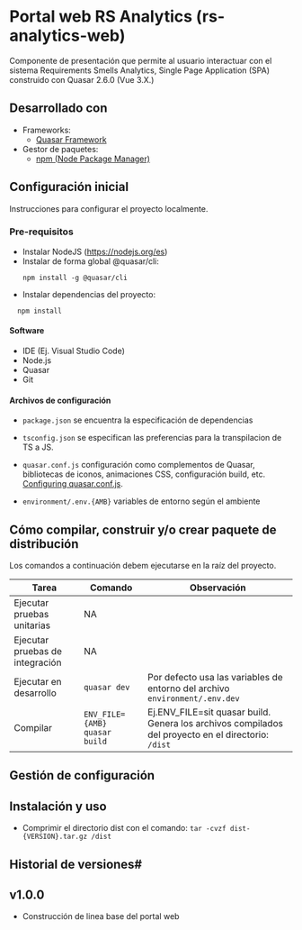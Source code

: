 # Portal web RS Analytics (rs-analytics-web)
Componente de presentación que permite al usuario interactuar con el sistema Requirements Smells Analytics, Single Page Application (SPA) construido con Quasar 2.6.0 (Vue 3.X.)

## Desarrollado con

* Frameworks:
    * [Quasar Framework](https://quasar.dev/)
* Gestor de paquetes:
    * [npm (Node Package Manager)](https://docs.npmjs.com/)

## Configuración inicial
Instrucciones para configurar el proyecto localmente.

### Pre-requisitos
  * Instalar NodeJS (https://nodejs.org/es)
  * Instalar de forma global @quasar/cli:
    ```
    npm install -g @quasar/cli
    ```
  * Instalar dependencias del proyecto:
  ```
    npm install
  ```

#### Software
* IDE (Ej. Visual Studio Code)
* Node.js
* Quasar
* Git

#### Archivos de configuración
* `package.json` se encuentra la especificación de dependencias

* `tsconfig.json` se especifican las preferencias para la transpilacion de TS a JS.

* `quasar.conf.js` configuración como complementos de Quasar, bibliotecas de iconos, animaciones CSS, configuración build, etc.
[Configuring quasar.conf.js](https://v2.quasar.dev/quasar-cli/quasar-conf-js).

* `environment/.env.{AMB}` variables de entorno según el ambiente

## Cómo compilar, construir y/o crear paquete de distribución

Los comandos a continuación debem ejecutarse en la raíz del proyecto.

| Tarea                           | Comando                       | Observación                                                                                         |
|---------------------------------|-------------------------------|-----------------------------------------------------------------------------------------------------|
| Ejecutar pruebas unitarias      | NA                            |                                                                                                     |
| Ejecutar pruebas de integración | NA                            |                                                                                                     |
| Ejecutar en desarrollo          | `quasar dev`                  | Por defecto usa las variables de entorno del archivo `environment/.env.dev`                         |
| Compilar                        | `ENV_FILE={AMB} quasar build` | Ej.ENV_FILE=sit quasar build. Genera los archivos compilados del proyecto en el directorio: `/dist` |

## Gestión de configuración

## Instalación y uso
  * Comprimir el directorio dist con el comando: `tar -cvzf dist-{VERSION}.tar.gz /dist`

## Historial de versiones#
## v1.0.0
- Construcción de linea base del portal web
